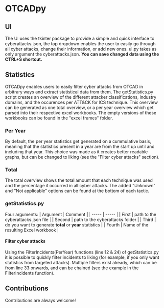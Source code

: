 # OTCADpy
## UI
The UI uses the tkinter package to provide a simple and quick interface to cyberattacks.json, the top dropdown enables the user to easily go through all cyber attacks, change their information, or add new ones. ui.py takes as only argument the cyberattacks.json. 
**You can save changed data using the CTRL+S shortcut.**

## Statistics
OTCADpy enables users to easily filter cyber attacks from OTCAD in arbitrary ways and extract statistical data from them. The getStatistics.py script creates an overview of the different attacker classifications, industry domains, and the occurences per ATT&CK for ICS technique. This overview can be generated as one total overview, or a per year overview which get parsed into their respective excel workbooks. The empty versions of these workbooks can be found in the "excel frames" folder.

### Per Year
By default, the per year statistics get generated on a cummulative basis, meaning that the statistics present in a year are from the start up until and including that year. This choice was made as it creates better readable graphs, but can be changed to liking (see the "Filter cyber attacks" section).

### Total
The total overview shows the total amount that each technique was used and the percentage it occurred in all cyber attacks. The added "Unknown" and "Not applicable" options can be found at the bottom of each tactic.

### getStatistics.py

Four arguments:
| Argument | Comment                                                  |
| -----    | -----                                                    |
| First    | path to the cyberattacks json file                       |
| Second   | path to the cyberattacks folder                          |
| Third    | do you want to generate **total** or **year** statistics |
| Fourth   |  Name of the resulting Excel workbook                    |

#### Filter cyber attacks
Using the FilterIncidents(PerYear) functions (line 12 & 24) of getStatistics.py it is possible to quickly filter incidents to liking (for example, if you only want statistics from targeted attacks). Multiple filters exist already, which can be from line 33 onwards, and can be chained (see the example in the FilterIncidents function).

## Contributions
Contributions are always welcome!